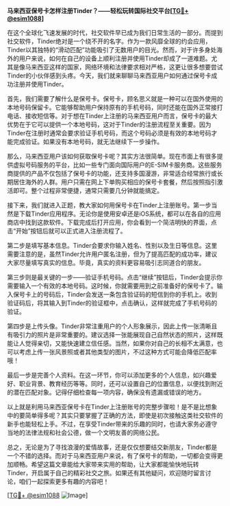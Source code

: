**马来西亚保号卡怎样注册Tinder？——轻松玩转国际社交平台[[TG💪+ @esim1088](https://t.me/s/esim1088)]**

在这个全球化飞速发展的时代，社交软件早已成为我们日常生活的一部分。而提到社交软件，Tinder绝对是一个绕不开的名字。作为一款风靡全球的约会应用，Tinder以其独特的“滑动匹配”功能吸引了无数用户的目光。然而，对于许多身处海外的用户来说，如何在自己的设备上顺利注册并使用Tinder却成了一道难题。尤其是像马来西亚这样的国家，网络环境和法律要求相对严格，这更让很多想要尝试Tinder的小伙伴感到头疼。今天，我们就来聊聊马来西亚用户如何通过保号卡成功注册并使用Tinder。

首先，我们需要了解什么是保号卡。保号卡，顾名思义就是一种可以在国外使用的本地号码保留卡。它能够帮助用户保持原有的手机号码，同时还能在国外正常接打电话、接收短信等。对于想在Tinder上注册的马来西亚用户而言，保号卡的最大优势在于它可以提供一个本地号码，这对于Tinder的注册流程至关重要。因为Tinder在注册时通常会要求验证手机号码，而这个号码必须是有效的本地号码才能完成验证。如果没有本地号码，就无法继续下一步操作。

那么，马来西亚用户该如何获取保号卡呢？其实方法很简单。现在市面上有很多提供虚拟号码服务的平台，比如一些专门面向国际用户的E-SIM卡服务商。这些服务商提供的产品不仅包括了保号卡的功能，还支持多国漫游，非常适合经常旅行或长期居住海外的人群。用户只需在网上下单购买相应的保号卡套餐，然后按照指引激活即可。整个过程非常便捷，通常只需要几分钟就能搞定。

接下来，我们就进入正题，教大家如何用保号卡在Tinder上注册账号。第一步当然是下载Tinder应用程序。无论你是使用安卓还是iOS系统，都可以在各自的应用商店中找到这款软件。下载完成后打开应用，你会看到一个简洁明快的界面，点击“开始”按钮后就可以正式进入注册流程了。

第二步是填写基本信息。Tinder会要求你输入姓名、性别以及生日等信息。这里需要注意的是，虽然Tinder允许用户匿名注册，但为了提高匹配的成功率，建议大家尽量填写真实的信息。毕竟，真实的资料更容易吸引志同道合的朋友。

第三步则是最关键的一步——验证手机号码。点击“继续”按钮后，Tinder会提示你需要输入一个有效的本地号码。这时候，你就需要用到之前准备好的保号卡了。输入保号卡上的号码后，Tinder会发送一条包含验证码的短信到你的手机上。收到验证码后，将其输入到Tinder的验证框中，点击确认，这样就完成了手机号码的验证。

第四步是上传头像。Tinder非常注重用户的个人形象展示，因此上传一张清晰且有吸引力的照片是非常重要的。建议选择一张能展现自己自然状态的照片，这样既能让人觉得亲切，又能快速建立信任感。当然，如果你对自己的长相不太满意，也可以考虑上传一张风景照或者其他类型的图片，不过这种方式可能会降低匹配率哦！

最后一步是完善个人资料。在这一环节，你可以添加更多的个人信息，如兴趣爱好、职业背景、教育经历等等。同时，还可以设置自己的位置信息，以便找到附近的潜在匹配对象。记得仔细检查每一项内容，确保没有遗漏或错误的地方。

以上就是利用马来西亚保号卡在Tinder上注册账号的完整步骤啦！是不是比想象中的要简单得多呢？其实只要掌握了正确的方法，即使是初次接触这类社交软件的新手也能轻松上手。不过，在享受Tinder带来的乐趣的同时，也请大家务必遵守当地的法律法规和社会公德，做一个文明友善的网络公民。

总之，无论是为了寻找浪漫的爱情故事，还是仅仅想要结交新朋友，Tinder都是一个不错的选择。而对于马来西亚用户来说，有了保号卡的帮助，一切都会变得更加顺畅。希望这篇文章能给大家带来实用的帮助，让大家都能愉快地玩转Tinder，开启属于自己的精彩社交之旅。如果还有其他疑问，欢迎随时留言讨论，咱们一起探索更多有趣的内容吧！

[[TG💪+ @esim1088](https://t.me/s/esim1088) ![Image](https://i.postimg.cc/4NQfJmqS/Snipaste-2025-05-13-00-14-12.png)]